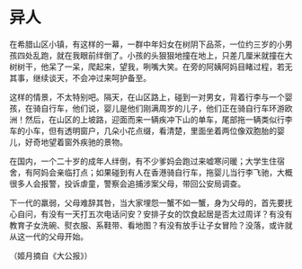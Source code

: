 # 异人

在希腊山区小镇，有这样的一幕，一群中年妇女在树阴下品茶，一位约三岁的小男孩四处乱跑，就在我眼前绊倒了。小孩的头狠狠地撞在地上，只差几厘米就撞在大树树干，他呆了一呆，爬起来，望我，咧嘴大笑。在旁的阿姨阿妈目睹过程，若无其事，继续谈天，不会冲过来呵护备至。 

这样的情景，不太特别吧。隔天，在山区路上，碰到一对男女，背着行李与一个婴孩，在骑自行车，他们说，婴儿是他们刚满周岁的儿子，他们正在骑自行车环游欧洲！然后，在山区的上坡路，迎面而来一辆疾冲下山的单车，尾部拖一辆类似行李车的小车，但有透明窗户，几朵小花点缀，看清楚，里面坐着两位像双胞胎的婴儿，好奇地望着窗外疾驰的景物。 

在国内，一个二十岁的成年人绊倒，有不少爹妈会跑过来嘘寒问暖；大学生住宿舍，有阿妈会亲临打点；如果碰到有人在香港骑自行车，拖婴儿当行李飞驰，大概很多人会报警，投诉虐童，警察会追捕涉案父母，带回公安局调查。 

下一代的羸弱，父母难辞其咎，当大家埋怨一蟹不如一蟹，身为父母的，首先要抚心自问，有没有一天打五次电话问安？安排子女的饮食起居是否太过周详？有没有教育子女洗碗、熨衣服、系鞋带、看地图？有没有放手让子女冒险？没落，或许就从这一代的父母开始。 

（姬月摘自《大公报》）